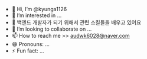 - 👋 Hi, I’m @kyunga1126
- 👀 I’m interested in ...
- 🌱 백엔드 개발자가 되기 위해서 관련 스킬들을 배우고 있어요
- 💞️ I’m looking to collaborate on ...
- 📫 How to reach me >> audwk6028@naver.com
- 😄 Pronouns: ...
- ⚡ Fun fact: ...

<!---
kyunga1126/kyunga1126 is a ✨ special ✨ repository because its `README.md` (this file) appears on your GitHub profile.
You can click the Preview link to take a look at your changes.
--->
